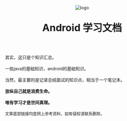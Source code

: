 <div style="text-align: center;" id="get_started" align=center>
<img src="https://img.upyun.zzming.cn/android/icon.svg" alt="logo"/>
<p style="font-size: xx-large"><b>Android 学习文档</b></p>
</div>
<br><br>
其实，这只是个知识汇总。<br><br>
一些java的基础知识，android的基础知识。<br><br>
当然，最主要的是记录总结面试的知识点，相当于一个笔记本。<br><br>
<b>放纵自己就是浪费生命。</b><br><br>
<b>唯有学习才是世间真理。</b><br><br>
<span style="font-size: small">文章底部链接均是网上参考资料，如有侵权请联系删除。</span>